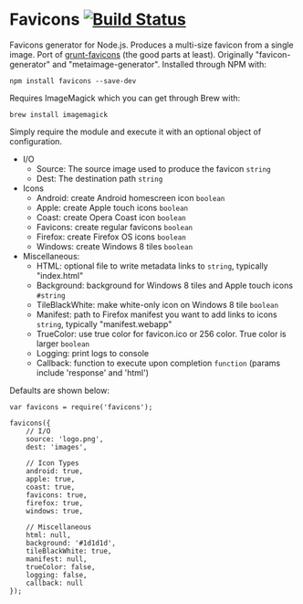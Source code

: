 # Favicons [![Build Status](https://travis-ci.org/haydenbleasel/favicons.svg?branch=node)](https://travis-ci.org/haydenbleasel/favicons)

Favicons generator for Node.js. Produces a multi-size favicon from a single image. Port of [grunt-favicons](https://github.com/gleero/grunt-favicons/) (the good parts at least). Originally "favicon-generator" and "metaimage-generator". Installed through NPM with:

```
npm install favicons --save-dev
```

Requires ImageMagick which you can get through Brew with:

```
brew install imagemagick
```

Simply require the module and execute it with an optional object of configuration.

- I/O
    - Source: The source image used to produce the favicon `string`
    - Dest: The destination path `string`
- Icons
    - Android: create Android homescreen icon `boolean`
    - Apple: create Apple touch icons `boolean`
    - Coast: create Opera Coast icon `boolean`
    - Favicons: create regular favicons `boolean`
    - Firefox: create Firefox OS icons `boolean`
    - Windows: create Windows 8 tiles `boolean`
- Miscellaneous:
    - HTML: optional file to write metadata links to `string`, typically "index.html"
    - Background: background for Windows 8 tiles and Apple touch icons `#string`
    - TileBlackWhite: make white-only icon on Windows 8 tile `boolean`
    - Manifest: path to Firefox manifest you want to add links to icons `string`, typically "manifest.webapp"
    - TrueColor: use true color for favicon.ico or 256 сolor. True color is larger `boolean`
    - Logging: print logs to console
    - Callback: function to execute upon completion `function` (params include 'response' and 'html')

Defaults are shown below:

```
var favicons = require('favicons');

favicons({
    // I/O
    source: 'logo.png',
    dest: 'images',

    // Icon Types
    android: true,
    apple: true,
    coast: true,
    favicons: true,
    firefox: true,
    windows: true,

    // Miscellaneous
    html: null,
    background: '#1d1d1d',
    tileBlackWhite: true,
    manifest: null,
    trueColor: false,
    logging: false,
    callback: null
});
```
